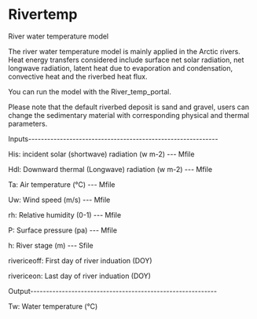 # Rivertemp

River water temperature model 

The river water temperature model is mainly applied in the Arctic rivers. Heat energy transfers considered include surface net solar radiation, net longwave radiation, latent heat due to evaporation and condensation, convective heat and the riverbed heat flux. 

You can run the model with the River_temp_portal.

Please note that the default riverbed deposit is sand and gravel, users can change the sedimentary material with corresponding physical and thermal parameters. 

Inputs------------------------------------------------------------

His: incident solar (shortwave) radiation (w m-2)   --- Mfile 

Hdl: Downward thermal (Longwave) radiation (w m-2)  --- Mfile 

Ta: Air temperature (°C)                            --- Mfile 

Uw:  Wind speed (m/s)                               --- Mfile 

rh: Relative humidity (0-1)                         --- Mfile 

P: Surface pressure (pa)                            --- Mfile 

h:  River stage (m)                                 --- Sfile 

rivericeoff: First day of river induation (DOY)

rivericeon: Last day of river induation (DOY)

Output-----------------------------------------------------------

Tw: Water temperature (°C)




